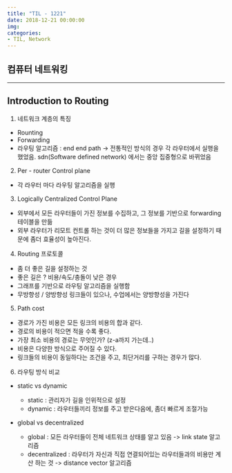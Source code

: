 ```yaml
---
title: "TIL - 1221"
date: 2018-12-21 00:00:00
img:
categories:
- TIL, Network
---
```


## 컴퓨터 네트워킹

----

## Introduction to Routing

1. 네트워크 계층의 특징
- Rounting
- Forwarding
- 라우팅 알고리즘 : end end path -> 전통적인 방식의 경우 각 라우터에서 실행을 했었음. sdn(Software defined network) 에서는 중앙 집중형으로 바뀌었음

2. Per - router Control plane
- 각 라우터 마다 라우팅 알고리즘을 실행

3. Logically Centralized Control Plane
- 외부에서 모든 라우터들이 가진 정보를 수집하고, 그 정보를 기반으로 forwarding 테이블을 만듦
- 외부 라우터가 리모트 컨트롤 하는 것이 더 많은 정보들을 가지고 길을 설정하기 때문에 좀더 효율성이 높아진다.

4. Routing 프로토콜
- 좀 더 좋은 길을 설정하는 것
- 좋은 길은 ? 비용/속도/충돌이 낮은 경우
- 그래프를 기반으로 라우팅 알고리즘을 실행함
- 무방향성 / 양방향성 링크들이 있으나, 수업에서는 양방향성을 가진다

5. Path cost
- 경로가 가진 비용은 모든 링크의 비용의 합과 같다.
- 경로의 비용이 적으면 적을 수록 좋다.
- 가장 최소 비용의 경로는 무엇인가? (z-a까지 가는데..)
- 비용은 다양한 방식으로 주어질 수 있다.
- 링크들의 비용이 동일하다는 조건을 주고, 최단거리를 구하는 경우가 많다.

6. 라우팅 방식 비교
-  static vs dynamic
    - static : 관리자가 길을 인위적으로 설정
    - dynamic : 라우터들끼리 정보를 주고 받은다음에, 좀더 빠르게 조절가능

- global vs decentralized
    - global : 모든 라우터들이 전체 네트워크 상태를 알고 있음 -> link state 알고리즘
    - decentralized : 라우터가 자신과 직접 연결되어있는 라우터들과의 비용만 계산 하는 것 -> distance vector 알고리즘 
